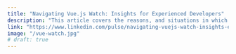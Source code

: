 ```yaml
---
title: "Navigating Vue.js Watch: Insights for Experienced Developers"
description: "This article covers the reasons, and situations in which you should utilize Vue.js watch. Whether you’re a seasoned Vue.js developer or have some prior experience with Vue.js, this post serves as a valuable resource."
link: "https://www.linkedin.com/pulse/navigating-vuejs-watch-insights-experienced-developers-awan-dolef/?trackingId=RUdl3X5fTUiQ56TxNgBNoQ%3D%3D"
image: "/vue-watch.jpg"
# draft: true
---
```

